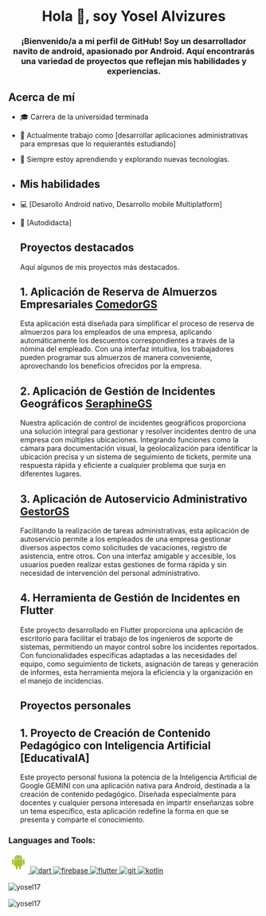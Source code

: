 <h1 align="center">Hola 👋, soy Yosel Alvizures</h1>
<h3 align="center">¡Bienvenido/a a mi perfil de GitHub! Soy un desarrollador navito de android, apasionado por Android. Aquí encontrarás una variedad de proyectos que reflejan mis habilidades y experiencias.</h3>

## Acerca de mí
- 🎓 Carrera de la universidad terminada
- 💼 Actualmente trabajo como [desarrollar aplicaciones administrativas para empresas que lo requierantés estudiando]
- 🌱 Siempre estoy aprendiendo y explorando nuevas tecnologías.

- ## Mis habilidades
- 💻 [Desarollo Android nativo, Desarrollo mobile Multiplatform]
- 🚀 [Autodidacta]

  ## Proyectos destacados
  Aquí algunos de mis proyectos más destacados.

  ## 1. Aplicación de Reserva de Almuerzos Empresariales [ComedorGS](https://play.google.com/store/apps/details?id=yosel.dev.comedorgs&pli=1)
  Esta aplicación está diseñada para simplificar el proceso de reserva de almuerzos para los empleados de una empresa, aplicando automáticamente los descuentos     correspondientes a través de la nómina del empleado. Con una interfaz intuitiva, los trabajadores pueden programar sus almuerzos de manera conveniente, aprovechando los   beneficios ofrecidos por la empresa.

  ## 2. Aplicación de Gestión de Incidentes Geográficos [SeraphineGS](https://play.google.com/store/apps/details?id=yos.dev.seraphine)
  Nuestra aplicación de control de incidentes geográficos proporciona una solución integral para gestionar y resolver incidentes dentro de una empresa con múltiples ubicaciones. Integrando funciones como la cámara para documentación visual, la geolocalización para identificar la ubicación precisa y un sistema de seguimiento de tickets, permite una respuesta rápida y eficiente a cualquier problema que surja en diferentes lugares.

  ## 3. Aplicación de Autoservicio Administrativo [GestorGS](https://play.google.com/store/apps/details?id=yosel.dev.gestorgs)
  Facilitando la realización de tareas administrativas, esta aplicación de autoservicio permite a los empleados de una empresa gestionar diversos aspectos como solicitudes de vacaciones, registro de asistencia, entre otros. Con una interfaz amigable y accesible, los usuarios pueden realizar estas gestiones de forma rápida y sin necesidad de intervención del personal administrativo.

  ## 4. Herramienta de Gestión de Incidentes en Flutter
  Este proyecto desarrollado en Flutter proporciona una aplicación de escritorio para facilitar el trabajo de los ingenieros de soporte de sistemas, permitiendo un mayor control sobre los incidentes reportados. Con funcionalidades específicas adaptadas a las necesidades del equipo, como seguimiento de tickets, asignación de tareas y generación de informes, esta herramienta mejora la eficiencia y la organización en el manejo de incidencias.



  ## Proyectos personales

  ## 1. Proyecto de Creación de Contenido Pedagógico con Inteligencia Artificial [EducativaIA]
  Este proyecto personal fusiona la potencia de la Inteligencia Artificial de Google GEMINI con una aplicación nativa para Android, destinada a la creación de contenido pedagógico. Diseñada especialmente para docentes y cualquier persona interesada en impartir enseñanzas sobre un tema específico, esta aplicación redefine la forma en que se presenta y comparte el conocimiento.
  


<h3 align="left">Languages and Tools:</h3>
<p align="left"> <a href="https://developer.android.com" target="_blank" rel="noreferrer"> <img src="https://raw.githubusercontent.com/devicons/devicon/master/icons/android/android-original-wordmark.svg" alt="android" width="40" height="40"/> </a> <a href="https://dart.dev" target="_blank" rel="noreferrer"> <img src="https://www.vectorlogo.zone/logos/dartlang/dartlang-icon.svg" alt="dart" width="40" height="40"/> </a> <a href="https://firebase.google.com/" target="_blank" rel="noreferrer"> <img src="https://www.vectorlogo.zone/logos/firebase/firebase-icon.svg" alt="firebase" width="40" height="40"/> </a> <a href="https://flutter.dev" target="_blank" rel="noreferrer"> <img src="https://www.vectorlogo.zone/logos/flutterio/flutterio-icon.svg" alt="flutter" width="40" height="40"/> </a> <a href="https://git-scm.com/" target="_blank" rel="noreferrer"> <img src="https://www.vectorlogo.zone/logos/git-scm/git-scm-icon.svg" alt="git" width="40" height="40"/> </a> <a href="https://kotlinlang.org" target="_blank" rel="noreferrer"> <img src="https://www.vectorlogo.zone/logos/kotlinlang/kotlinlang-icon.svg" alt="kotlin" width="40" height="40"/> </a> </p>

<p><img align="center" src="https://github-readme-stats.vercel.app/api/top-langs?username=yosel17&show_icons=true&locale=en&layout=compact" alt="yosel17" /></p>

<p><img align="center" src="https://github-readme-streak-stats.herokuapp.com/?user=yosel17&" alt="yosel17" /></p>
